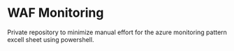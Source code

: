 # WAF Monitoring

Private repository to minimize manual effort for the azure monitoring pattern excell sheet using powershell. 
